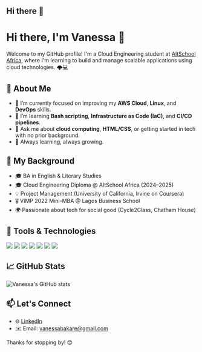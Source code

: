 ## Hi there 👋

# Hi there, I'm Vanessa 👋

Welcome to my GitHub profile! I'm a Cloud Engineering student at [AltSchool Africa](https://altschoolafrica.com), where I'm learning to build and manage scalable applications using cloud technologies. 🌩️💻

## 🌟 About Me
- 🔭 I’m currently focused on improving my **AWS Cloud**, **Linux**, and **DevOps** skills.
- 🌱 I’m learning **Bash scripting**, **Infrastructure as Code (IaC)**, and **CI/CD pipelines**.
- 💬 Ask me about **cloud computing**, **HTML/CSS**, or getting started in tech with no prior background.
- 🧠 Always learning, always growing.

## 📌 My Background
- 🎓 BA in English & Literary Studies  
- 🎓 Cloud Engineering Diploma @ AltSchool Africa (2024–2025)
- 💡 Project Management (University of California, Irvine on Coursera)  
- 🎖️ ViMP 2022 Mini-MBA @ Lagos Business School  
- 🌍 Passionate about tech for social good (Cycle2Class, Chatham House)

## 🧰 Tools & Technologies
<p>
  <img src="https://img.shields.io/badge/AWS-232F3E?style=flat&logo=amazonaws&logoColor=white" />
  <img src="https://img.shields.io/badge/Linux-FCC624?style=flat&logo=linux&logoColor=black" />
  <img src="https://img.shields.io/badge/Bash-4EAA25?style=flat&logo=gnu-bash&logoColor=white" />
  <img src="https://img.shields.io/badge/HTML5-E34F26?style=flat&logo=html5&logoColor=white" />
  <img src="https://img.shields.io/badge/CSS3-1572B6?style=flat&logo=css3&logoColor=white" />
  <img src="https://img.shields.io/badge/Git-F05032?style=flat&logo=git&logoColor=white" />
  <img src="https://img.shields.io/badge/GitHub-181717?style=flat&logo=github&logoColor=white" />
</p>

## 📈 GitHub Stats

![Vanessa's GitHub stats](https://github-readme-stats.vercel.app/api?username=Vanessabakare&show_icons=true&theme=default)

## 📫 Let's Connect
- 🌐 [LinkedIn](http://linkedin.com/in/bakare-vanessa)
- ✉️ Email: vanessabakare@gmail.com

Thanks for stopping by! 😊
